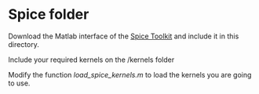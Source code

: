 # Spice folder
Download the Matlab interface of the [Spice Toolkit](https://naif.jpl.nasa.gov/naif/toolkit_MATLAB.html) and include it in this directory.

Include your required kernels on the /kernels folder 

Modify the function *load_spice_kernels.m* to load the kernels you are going to use.
